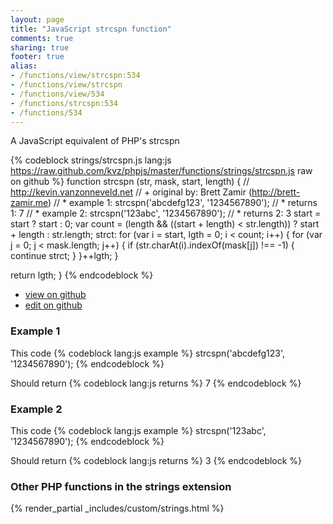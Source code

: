 ```yaml
---
layout: page
title: "JavaScript strcspn function"
comments: true
sharing: true
footer: true
alias:
- /functions/view/strcspn:534
- /functions/view/strcspn
- /functions/view/534
- /functions/strcspn:534
- /functions/534
---
```

<!-- Generated by Rakefile:build -->
A JavaScript equivalent of PHP's strcspn

{% codeblock strings/strcspn.js lang:js https://raw.github.com/kvz/phpjs/master/functions/strings/strcspn.js raw on github %}
function strcspn (str, mask, start, length) {
  // http://kevin.vanzonneveld.net
  // +   original by: Brett Zamir (http://brett-zamir.me)
  // *     example 1: strcspn('abcdefg123', '1234567890');
  // *     returns 1: 7
  // *     example 2: strcspn('123abc', '1234567890');
  // *     returns 2: 3
  start = start ? start : 0;
  var count = (length && ((start + length) < str.length)) ? start + length : str.length;
  strct: for (var i = start, lgth = 0; i < count; i++) {
    for (var j = 0; j < mask.length; j++) {
      if (str.charAt(i).indexOf(mask[j]) !== -1) {
        continue strct;
      }
    }++lgth;
  }

  return lgth;
}
{% endcodeblock %}

 - [view on github](https://github.com/kvz/phpjs/blob/master/functions/strings/strcspn.js)
 - [edit on github](https://github.com/kvz/phpjs/edit/master/functions/strings/strcspn.js)

### Example 1
This code
{% codeblock lang:js example %}
strcspn('abcdefg123', '1234567890');
{% endcodeblock %}

Should return
{% codeblock lang:js returns %}
7
{% endcodeblock %}

### Example 2
This code
{% codeblock lang:js example %}
strcspn('123abc', '1234567890');
{% endcodeblock %}

Should return
{% codeblock lang:js returns %}
3
{% endcodeblock %}


### Other PHP functions in the strings extension
{% render_partial _includes/custom/strings.html %}
